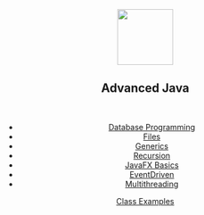 <div align="center">
	<img src="http://konpa.github.io/devicon/devicon.git/icons/java/java-original.svg" width="100">
	<h2>Advanced Java</h2><br>
<div>

* [Database Programming](https://github.com/19cah/mdc/tree/ca7c248cd8d1c069f7ce811778c3205a9b4c0dfa/java-2/DatabaseProgramming.pdf)
* [Files](https://github.com/19cah/mdc/tree/ca7c248cd8d1c069f7ce811778c3205a9b4c0dfa/java-2/Files.pdf)
* [Generics](https://github.com/19cah/mdc/tree/ca7c248cd8d1c069f7ce811778c3205a9b4c0dfa/java-2/Generics.pdf)
* [Recursion](https://github.com/19cah/mdc/tree/ca7c248cd8d1c069f7ce811778c3205a9b4c0dfa/java-2/Recursion.pdf)
* [JavaFX Basics](https://github.com/19cah/mdc/tree/ca7c248cd8d1c069f7ce811778c3205a9b4c0dfa/java-2/JavaFX%20Basics.pdf)
* [EventDriven](https://github.com/19cah/mdc/tree/ca7c248cd8d1c069f7ce811778c3205a9b4c0dfa/java-2/EventDriven.pdf)
* [Multithreading](https://github.com/19cah/mdc/tree/ca7c248cd8d1c069f7ce811778c3205a9b4c0dfa/java-2/Multithreading.pdf)

[Class Examples]()
